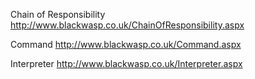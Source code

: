 Chain of Responsibility http://www.blackwasp.co.uk/ChainOfResponsibility.aspx

Command http://www.blackwasp.co.uk/Command.aspx

Interpreter http://www.blackwasp.co.uk/Interpreter.aspx